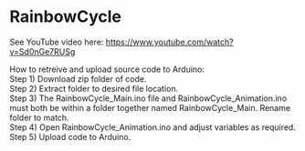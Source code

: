 # RainbowCycle  

See YouTube video here: https://www.youtube.com/watch?v=Sd0nGe7RUSg

How to retreive and upload source code to Arduino:  
Step 1) Download zip folder of code.  
Step 2) Extract folder to desired file location.  
Step 3) The RainbowCycle_Main.ino file and RainbowCycle_Animation.ino must both be within a folder together named RainbowCycle_Main. Rename folder to match.  
Step 4) Open RainbowCycle_Animation.ino and adjust variables as required.  
Step 5) Upload code to Arduino.  
  
